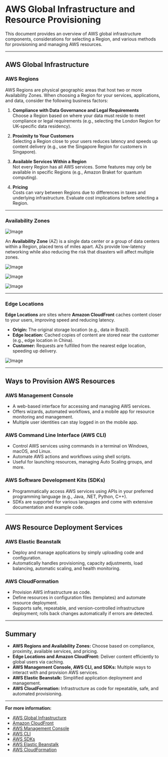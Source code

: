 # AWS Global Infrastructure and Resource Provisioning

This document provides an overview of AWS global infrastructure components, considerations for selecting a Region, and various methods for provisioning and managing AWS resources.

---

## AWS Global Infrastructure

### AWS Regions

AWS Regions are physical geographic areas that host two or more Availability Zones. When choosing a Region for your services, applications, and data, consider the following business factors:

1. **Compliance with Data Governance and Legal Requirements**  
   Choose a Region based on where your data must reside to meet compliance or legal requirements (e.g., selecting the London Region for UK-specific data residency).

2. **Proximity to Your Customers**  
   Selecting a Region close to your users reduces latency and speeds up content delivery (e.g., use the Singapore Region for customers in Singapore).

3. **Available Services Within a Region**  
   Not every Region has all AWS services. Some features may only be available in specific Regions (e.g., Amazon Braket for quantum computing).

4. **Pricing**  
   Costs can vary between Regions due to differences in taxes and underlying infrastructure. Evaluate cost implications before selecting a Region.

---

### Availability Zones

![Image](https://github.com/user-attachments/assets/d5bbf097-0f09-4489-9dbf-ee48fe66cb7a)

An **Availability Zone** (AZ) is a single data center or a group of data centers within a Region, placed tens of miles apart. AZs provide low-latency networking while also reducing the risk that disasters will affect multiple zones.

![Image](https://github.com/user-attachments/assets/76e0f9ee-53b2-4f23-a2d0-7831cdabcd74)

![Image](https://github.com/user-attachments/assets/db023ebb-4c23-4b13-ade2-d5aed95b1adb)

![Image](https://github.com/user-attachments/assets/07c0f37b-20b5-4ad2-bc2b-960d3d38b3e2)

---

### Edge Locations

**Edge Locations** are sites where **Amazon CloudFront** caches content closer to your users, improving speed and reducing latency.

- **Origin:** The original storage location (e.g., data in Brazil).
- **Edge location:** Cached copies of content are stored near the customer (e.g., edge location in China).
- **Customer:** Requests are fulfilled from the nearest edge location, speeding up delivery.

![Image](https://github.com/user-attachments/assets/3738f453-c088-45b4-a18a-362656337568)

---

## Ways to Provision AWS Resources

### AWS Management Console

- A web-based interface for accessing and managing AWS services.
- Offers wizards, automated workflows, and a mobile app for resource monitoring and management.
- Multiple user identities can stay logged in on the mobile app.

### AWS Command Line Interface (AWS CLI)

- Control AWS services using commands in a terminal on Windows, macOS, and Linux.
- Automate AWS actions and workflows using shell scripts.
- Useful for launching resources, managing Auto Scaling groups, and more.

### AWS Software Development Kits (SDKs)

- Programmatically access AWS services using APIs in your preferred programming language (e.g., Java, .NET, Python, C++).
- SDKs are supported for various languages and come with extensive documentation and example code.

---

## AWS Resource Deployment Services

### AWS Elastic Beanstalk

- Deploy and manage applications by simply uploading code and configuration.
- Automatically handles provisioning, capacity adjustments, load balancing, automatic scaling, and health monitoring.

### AWS CloudFormation

- Provision AWS infrastructure as code.
- Define resources in configuration files (templates) and automate resource deployment.
- Supports safe, repeatable, and version-controlled infrastructure deployment; rolls back changes automatically if errors are detected.

---

## Summary

- **AWS Regions and Availability Zones:** Choose based on compliance, proximity, available services, and pricing.
- **Edge Locations and Amazon CloudFront:** Deliver content efficiently to global users via caching.
- **AWS Management Console, AWS CLI, and SDKs:** Multiple ways to interact with and provision AWS services.
- **AWS Elastic Beanstalk:** Simplified application deployment and management.
- **AWS CloudFormation:** Infrastructure as code for repeatable, safe, and automated provisioning.

---

**For more information:**

- [AWS Global Infrastructure](https://aws.amazon.com/about-aws/global-infrastructure/)
- [Amazon CloudFront](https://aws.amazon.com/cloudfront/)
- [AWS Management Console](https://aws.amazon.com/console/)
- [AWS CLI](https://aws.amazon.com/cli/)
- [AWS SDKs](https://aws.amazon.com/tools/)
- [AWS Elastic Beanstalk](https://aws.amazon.com/elasticbeanstalk/)
- [AWS CloudFormation](https://aws.amazon.com/cloudformation/)

